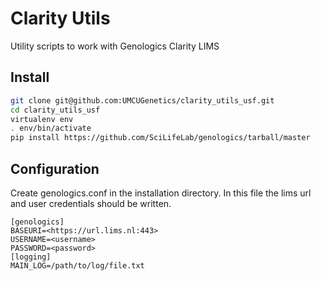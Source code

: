 
# Clarity Utils
Utility scripts to work with Genologics Clarity LIMS

## Install
```bash
git clone git@github.com:UMCUGenetics/clarity_utils_usf.git
cd clarity_utils_usf
virtualenv env
. env/bin/activate
pip install https://github.com/SciLifeLab/genologics/tarball/master
```
## Configuration
Create genologics.conf in the installation directory. In this file the lims url and user credentials should be written.
```
[genologics]
BASEURI=<https://url.lims.nl:443>
USERNAME=<username>
PASSWORD=<password>
[logging]
MAIN_LOG=/path/to/log/file.txt


